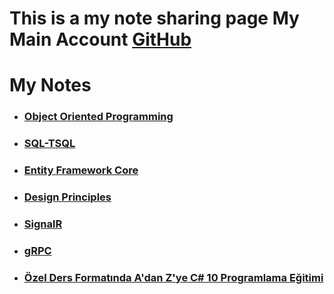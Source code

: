 # This is a my note sharing page My Main Account [GitHub](https://github.com/musauyumaz)

# My Notes
- ### [Object Oriented Programming](https://github.com/musauyumaznotes/CSharp/blob/main/Gen%C3%A7ay%20Y%C4%B1ld%C4%B1z/%C3%96zel%20Ders%20Format%C4%B1nda%20A%E2%80%99dan%20Z%E2%80%99ye%20Nesne%20Tabanl%C4%B1%20Programlama%20E%C4%9Fitimi/ReadMe.md)
- ### [SQL-TSQL](https://github.com/musauyumaznotes/SQL/blob/main/Gen%C3%A7ay%20Y%C4%B1ld%C4%B1z/SQL%20Server%20ve%20T-SQL%20E%C4%9Fitimleri/ReadMe.md)
- ### [Entity Framework Core](https://github.com/musauyumaznotes/EntityFrameworkCore/blob/main/README.md)
- ### [Design Principles](https://github.com/musauyumaznotes/DesignPrinciples/blob/main/README.md)
- ### [SignalR](https://github.com/musauyumaznotes/SignalR/blob/main/SignalR%20%C4%B0le%20Run%20Time%20Uygulama/ReadMe.md)
- ### [gRPC](https://github.com/musauyumaznotes/gRPC/blob/main/gRPC%20K%C3%BCt%C3%BCphanesi/ReadMe.md)
- ### [Özel Ders Formatında A'dan Z'ye C# 10 Programlama Eğitimi](https://github.com/musauyumaznotes/CSharp_10_Programlama_Egitimi/blob/main/README.md)


